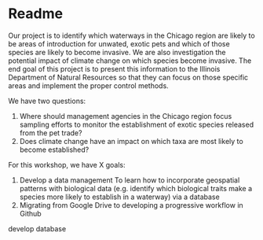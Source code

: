 # Readme
Our project is to identify which waterways in the Chicago region are likely to be areas of introduction for unwated, exotic pets and which of those species are likely to become invasive.  We are also investigation the potential impact of climate change on which species become invasive.  The end goal of this project is to present this information to the Illinois Department of Natural Resources so that they can focus on those specific areas and implement the proper control methods. 

We have two questions:
  1. Where should management agencies in the Chicago region focus sampling efforts to monitor the establishment of exotic species released from the pet trade?
 2. Does climate change have an impact on which taxa are most likely to become established?
 
 For this workshop, we have X goals:
 1. Develop a data management 
 To learn how to incorporate geospatial patterns with biological data (e.g. identify which biological traits make a species more likely to establish in a waterway) via a database
 2. Migrating from Google Drive to developing a progressive workflow in Github
 
 develop database
